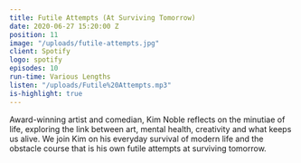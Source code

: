 ```yaml
---
title: Futile Attempts (At Surviving Tomorrow)
date: 2020-06-27 15:20:00 Z
position: 11
image: "/uploads/futile-attempts.jpg"
client: Spotify
logo: spotify
episodes: 10
run-time: Various Lengths
listen: "/uploads/Futile%20Attempts.mp3"
is-highlight: true
---
```


Award-winning artist and comedian, Kim Noble reflects on the minutiae of life, exploring the link between art, mental health, creativity and what keeps us alive. We join Kim on his everyday survival of modern life and the obstacle course that is his own futile attempts at surviving tomorrow.  
